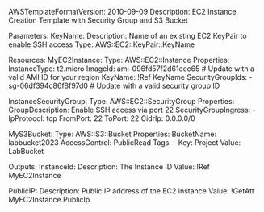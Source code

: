 AWSTemplateFormatVersion: 2010-09-09
Description: EC2 Instance Creation Template with Security Group and S3 Bucket

Parameters:
  KeyName:
    Description: Name of an existing EC2 KeyPair to enable SSH access
    Type: AWS::EC2::KeyPair::KeyName

Resources:
  MyEC2Instance:
    Type: AWS::EC2::Instance
    Properties:
      InstanceType: t2.micro
      ImageId: ami-096fd57f2d61eec65 # Update with a valid AMI ID for your region
      KeyName: !Ref KeyName
      SecurityGroupIds:
        - sg-06df394c86f8f97d0 # Update with a valid security group ID

  InstanceSecurityGroup:
    Type: AWS::EC2::SecurityGroup
    Properties:
      GroupDescription: Enable SSH access via port 22
      SecurityGroupIngress:
        - IpProtocol: tcp
          FromPort: 22
          ToPort: 22
          CidrIp: 0.0.0.0/0

  MyS3Bucket:
    Type: AWS::S3::Bucket
    Properties:
      BucketName: labbucket2023
      AccessControl: PublicRead
      Tags:
        - Key: Project
          Value: LabBucket

Outputs:
  InstanceId:
    Description: The Instance ID
    Value: !Ref MyEC2Instance

  PublicIP:
    Description: Public IP address of the EC2 instance
    Value: !GetAtt MyEC2Instance.PublicIp
